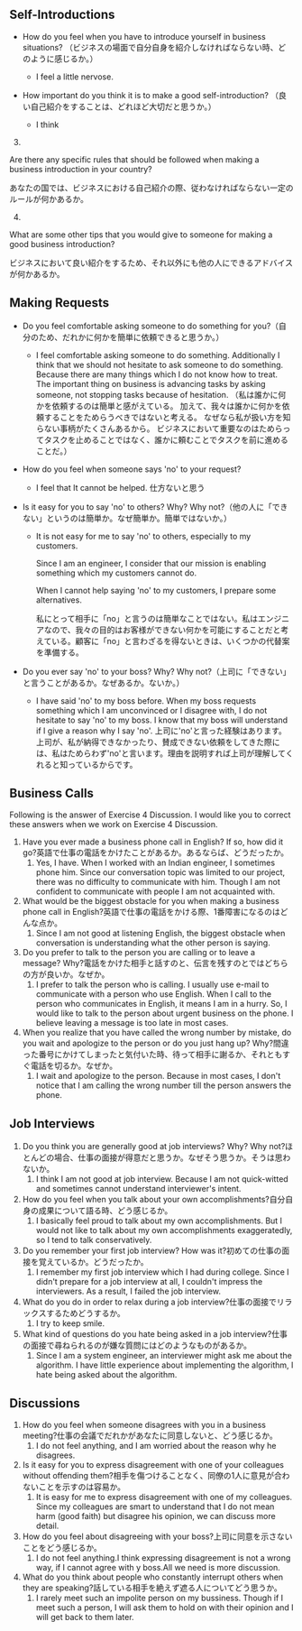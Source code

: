 ## Self-Introductions

- How do you feel when you have to introduce yourself in business situations?
  （ビジネスの場面で自分自身を紹介しなければならない時、どのように感じるか。）
  - I feel a little nervose.

- How important do you think it is to make a good self-introduction?
  （良い自己紹介をすることは、どれほど大切だと思うか。）
  - I think 



3.

Are there any specific rules that should be followed when making a business introduction in your country?

あなたの国では、ビジネスにおける自己紹介の際、従わなければならない一定のルールが何かあるか。

4.

What are some other tips that you would give to someone for making a good business introduction?

ビジネスにおいて良い紹介をするため、それ以外にも他の人にできるアドバイスが何かあるか。



## Making Requests

- Do you feel comfortable asking someone to do something for you?（自分のため、だれかに何かを簡単に依頼できると思うか。）
  - I feel comfortable asking someone to do something.
    Additionally I think that we should not hesitate to ask someone to do something.
    Because there are many things which I do not know how to treat.
    The important thing on business is advancing tasks by asking someone, not stopping tasks because of hesitation. 
    （私は誰かに何かを依頼するのは簡単と感がえている。
    加えて、我々は誰かに何かを依頼することをためらうべきではないと考える。
    なぜなら私が扱い方を知らない事柄がたくさんあるから。
    ビジネスにおいて重要なのはためらってタスクを止めることではなく、誰かに頼むことでタスクを前に進めることだ。）

- How do you feel when someone says 'no' to your request?

  - I feel that It cannot be helped. 仕方ないと思う

- Is it easy for you to say 'no' to others? Why? Why not?（他の人に「できない」というのは簡単か。なぜ簡単か。簡単ではないか。）

  - It is not easy for me to say 'no' to others, especially to my customers. 
    
    Since I am an engineer, I consider that our mission is enabling something which my customers cannot do. 

    When I cannot help saying 'no' to my customers, I prepare some alternatives.
    
    私にとって相手に「no」と言うのは簡単なことではない。私はエンジニアなので、我々の目的はお客様ができない何かを可能にすることだと考えている。顧客に「no」と言わざるを得ないときは、いくつかの代替案を準備する。

- Do you ever say 'no' to your boss? Why? Why not?（上司に「できない」と言うことがあるか。なぜあるか。ないか。）

  - I have said 'no' to my boss before. When my boss requests something which I am unconvinced or I disagree with, I do not hesitate to say 'no' to my boss. I know that my boss will understand if I give a reason why I say 'no'.
    上司に'no'と言った経験はあります。上司が、私が納得できなかったり、賛成できない依頼をしてきた際には、私はためらわず'no'と言います。理由を説明すれば上司が理解してくれると知っているからです。

## Business Calls

Following is the answer of Exercise 4 Discussion.
I would like you to correct these answers when we work on Exercise 4 Discussion.

1. Have you ever made a business phone call in English? If so, how did it go?英語で仕事の電話をかけたことがあるか。あるならば、どうだったか。
   1. Yes, I have. When I worked with an Indian engineer, I sometimes phone him. Since our conversation topic was limited to our project, there was no difficulty to communicate with him.
      Though I am not confident to communicate with people I am not acquainted with.
2. What would be the biggest obstacle for you when making a business phone call in English?英語で仕事の電話をかける際、1番障害になるのはどんな点か。
   1. Since I am not good at listening English, the biggest obstacle when conversation is understanding what the other person is saying.
3. Do you prefer to talk to the person you are calling or to leave a message? Why?電話をかけた相手と話すのと、伝言を残すのとではどちらの方が良いか。なぜか。
   1. I prefer to talk the person who is calling. I usually use e-mail to communicate with a person who use English. When I call to the person who communicates in English, it means I am in a hurry. So, I would like to talk to the person about urgent business on the phone. I believe leaving a message is too late in most cases. 
4. When you realize that you have called the wrong number by mistake, do you wait and apologize to the person or do you just hang up? Why?間違った番号にかけてしまったと気付いた時、待って相手に謝るか、それともすぐ電話を切るか。なぜか。
   1. I wait and apologize to the person. Because in most cases, I don't notice that I am calling the  wrong number till the person answers the phone.



## Job Interviews

1. Do you think you are generally good at job interviews? Why? Why not?ほとんどの場合、仕事の面接が得意だと思うか。なぜそう思うか。そうは思わないか。
   1. I think I am not good at job interview. Because I am not quick-witted and sometimes cannot understand interviewer's intent. 
2. How do you feel when you talk about your own accomplishments?自分自身の成果について語る時、どう感じるか。
   1. I basically feel proud to talk about my own accomplishments. But I would not like to talk about my own accomplishments exaggeratedly, so I tend to talk conservatively.
3. Do you remember your first job interview? How was it?初めての仕事の面接を覚えているか。どうだったか。
   1. I remember my first job interview which I had during college. Since I didn't prepare for a job interview at all, I couldn't impress the interviewers. As a result, I failed the job interview.
4. What do you do in order to relax during a job interview?仕事の面接でリラックスするためどうするか。
   1. I try to keep smile.
5. What kind of questions do you hate being asked in a job interview?仕事の面接で尋ねられるのが嫌な質問にはどのようなものがあるか。
   1. Since I am a system engineer, an interviewer might ask me about the algorithm. I have little experience about implementing the algorithm, I hate being asked about the algorithm.

## Discussions

1. How do you feel when someone disagrees with you in a business meeting?仕事の会議でだれかがあなたに同意しないと、どう感じるか。
   1. I do not feel anything, and I am worried about the reason why he disagrees.
2. Is it easy for you to express disagreement with one of your colleagues without offending them?相手を傷つけることなく、同僚の1人に意見が合わないことを示すのは容易か。
   1. It is easy for me to express disagreement with one of my colleagues. Since my colleagues are smart to understand that I do not mean harm (good faith) but disagree his opinion, we can discuss more detail.
3. How do you feel about disagreeing with your boss?上司に同意を示さないことをどう感じるか。
   1. I do not feel anything.I think expressing disagreement is not a wrong way, if I cannot agree with y boss.All we need is more discussion. 
4. What do you think about people who constantly interrupt others when they are speaking?話している相手を絶えず遮る人についてどう思うか。
   1. I rarely meet such an impolite person on my bussiness. Though if I meet such a person, I will ask them to hold on with their opinion and I will get back to them later.